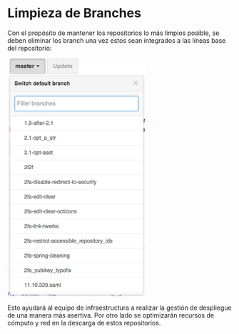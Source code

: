 # Limpieza de Branches

Con el propósito de mantener los repositorios lo más limpios posible, se deben eliminar los branch una vez estos sean integrados a las líneas base del repositorio:


![Limpieza de branch](/repositorios_institucionales/img/limpieza_branch.png)


Esto ayudará al equipo de infraestructura a realizar la gestión de despliegue de una manera más asertiva. Por otro lado se optimizarán recursos de cómputo y red en la descarga de estos repositorios.
